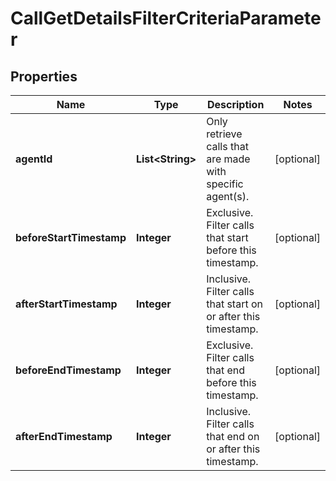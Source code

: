 

# CallGetDetailsFilterCriteriaParameter


## Properties

| Name | Type | Description | Notes |
|------------ | ------------- | ------------- | -------------|
|**agentId** | **List&lt;String&gt;** | Only retrieve calls that are made with specific agent(s). |  [optional] |
|**beforeStartTimestamp** | **Integer** | Exclusive. Filter calls that start before this timestamp. |  [optional] |
|**afterStartTimestamp** | **Integer** | Inclusive. Filter calls that start on or after this timestamp. |  [optional] |
|**beforeEndTimestamp** | **Integer** | Exclusive. Filter calls that end before this timestamp. |  [optional] |
|**afterEndTimestamp** | **Integer** | Inclusive. Filter calls that end on or after this timestamp. |  [optional] |



